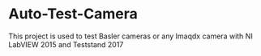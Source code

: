 # Auto-Test-Camera
This project is used to test Basler cameras or any Imaqdx camera with NI LabVIEW 2015 and Teststand 2017
